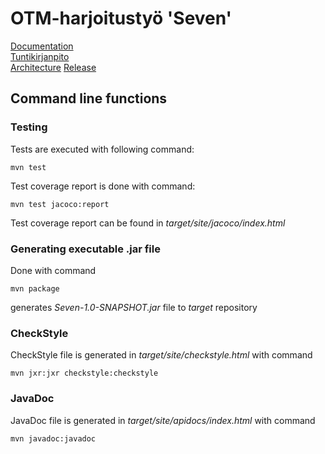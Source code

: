 # OTM-harjoitustyö 'Seven'
[Documentation](https://github.com/kettroni/otm-harjoitustyo/tree/master/Seven/Documentation)  
[Tuntikirjanpito](https://github.com/kettroni/otm-harjoitustyo/blob/master/Seven/Documentation/tuntikirjanpito.md)  
[Architecture](https://github.com/kettroni/otm-harjoitustyo/blob/master/Seven/Documentation/architecture.md)
[Release](https://github.com/kettroni/otm-harjoitustyo/releases)
## Command line functions

### Testing

Tests are executed with following command:

```
mvn test
```

Test coverage report is done with command:

```
mvn test jacoco:report
```

Test coverage report can be found in _target/site/jacoco/index.html_

### Generating executable .jar file 

Done with command

```
mvn package
```

generates _Seven-1.0-SNAPSHOT.jar_ file to _target_ repository

### CheckStyle

CheckStyle file is generated in _target/site/checkstyle.html_ with command

```
mvn jxr:jxr checkstyle:checkstyle
```

### JavaDoc

JavaDoc file is generated in _target/site/apidocs/index.html_  with command

```
mvn javadoc:javadoc
```
